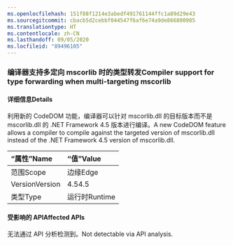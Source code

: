 ```yaml
---
ms.openlocfilehash: 151f88f1214e3abedf491761144ffc1a89d29e43
ms.sourcegitcommit: cbacb5d2cebbf044547f6af6e74a9de866800985
ms.translationtype: HT
ms.contentlocale: zh-CN
ms.lasthandoff: 09/05/2020
ms.locfileid: "89496105"
---
```

### <a name="compiler-support-for-type-forwarding-when-multi-targeting-mscorlib"></a><span data-ttu-id="f85a1-101">编译器支持多定向 mscorlib 时的类型转发</span><span class="sxs-lookup"><span data-stu-id="f85a1-101">Compiler support for type forwarding when multi-targeting mscorlib</span></span>

#### <a name="details"></a><span data-ttu-id="f85a1-102">详细信息</span><span class="sxs-lookup"><span data-stu-id="f85a1-102">Details</span></span>

<span data-ttu-id="f85a1-103">利用新的 CodeDOM 功能，编译器可以针对 mscorlib.dll 的目标版本而不是 mscorlib.dll 的 .NET Framework 4.5 版本进行编译。</span><span class="sxs-lookup"><span data-stu-id="f85a1-103">A new CodeDOM feature allows a compiler to compile against the targeted version of mscorlib.dll instead of the .NET Framework 4.5 version of mscorlib.dll.</span></span>

| <span data-ttu-id="f85a1-104">“属性”</span><span class="sxs-lookup"><span data-stu-id="f85a1-104">Name</span></span>    | <span data-ttu-id="f85a1-105">“值”</span><span class="sxs-lookup"><span data-stu-id="f85a1-105">Value</span></span>       |
|:--------|:------------|
| <span data-ttu-id="f85a1-106">范围</span><span class="sxs-lookup"><span data-stu-id="f85a1-106">Scope</span></span>   |<span data-ttu-id="f85a1-107">边缘</span><span class="sxs-lookup"><span data-stu-id="f85a1-107">Edge</span></span>|
|<span data-ttu-id="f85a1-108">Version</span><span class="sxs-lookup"><span data-stu-id="f85a1-108">Version</span></span>|<span data-ttu-id="f85a1-109">4.5</span><span class="sxs-lookup"><span data-stu-id="f85a1-109">4.5</span></span>|
|<span data-ttu-id="f85a1-110">类型</span><span class="sxs-lookup"><span data-stu-id="f85a1-110">Type</span></span>|<span data-ttu-id="f85a1-111">运行时</span><span class="sxs-lookup"><span data-stu-id="f85a1-111">Runtime</span></span>|

#### <a name="affected-apis"></a><span data-ttu-id="f85a1-112">受影响的 API</span><span class="sxs-lookup"><span data-stu-id="f85a1-112">Affected APIs</span></span>

<span data-ttu-id="f85a1-113">无法通过 API 分析检测到。</span><span class="sxs-lookup"><span data-stu-id="f85a1-113">Not detectable via API analysis.</span></span>

<!--

#### Affected APIs

Not detectable via API analysis.

-->
